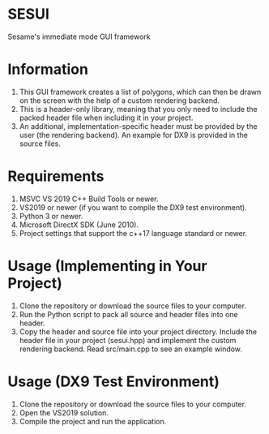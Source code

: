 # SESUI
Sesame's immediate mode GUI framework

# Information
1. This GUI framework creates a list of polygons, which can then be drawn on the screen with the help of a custom rendering backend.
2. This is a header-only library, meaning that you only need to include the packed header file when including it in your project.
3. An additional, implementation-specific header must be provided by the user (the rendering backend). An example for DX9 is provided in the source files.

# Requirements
1. MSVC VS 2019 C++ Build Tools or newer.
2. VS2019 or newer (if you want to compile the DX9 test environment).
3. Python 3 or newer.
4. Microsoft DirectX SDK (June 2010).
5. Project settings that support the c++17 language standard or newer.

# Usage (Implementing in Your Project)
1. Clone the repository or download the source files to your computer.
2. Run the Python script to pack all source and header files into one header.
3. Copy the header and source file into your project directory. Include the header file in your project (sesui.hpp) and implement the custom rendering backend. Read src/main.cpp to see an example window.

# Usage (DX9 Test Environment)
1. Clone the repository or download the source files to your computer.
2. Open the VS2019 solution.
3. Compile the project and run the application.
